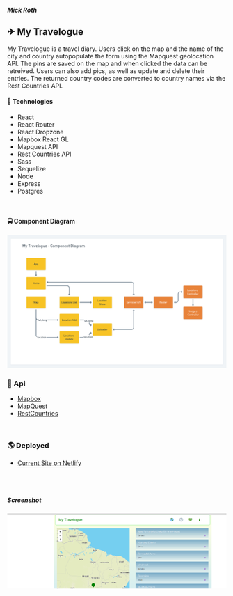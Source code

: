 

***Mick Roth***


## &#9992; My Travelogue

   My Travelogue is a travel diary. Users click on the map and the name of the city and country autopopulate the form using the Mapquest geolocation API. The pins are saved on the map and when clicked the data can be retreived. Users can also add pics, as well as update and delete their entries. The returned country codes are converted to country names via the Rest Countries API.
 


#### &#x1F682; Technologies	
- React
- React Router
- React Dropzone
- Mapbox React GL
- Mapquest API
- Rest Countries API
- Sass
- Sequelize
- Node 
- Express
- Postgres

<br>

#### &#x1F68D; Component Diagram

  

![Component Diagram](client/public/img/My-Travelogue.png)



### &#128673; Api
- [Mapbox](https://docs.mapbox.com/api/overview/)
- [MapQuest](https://developer.mapquest.com/)
- [RestCountries](https://restcountries.eu/#api-endpoints-code)


<br>

### &#127758; Deployed
- [Current Site on Netlify](https://my-travels.netlify.app/)


<br>

<br>

##### Screenshot
![Screenshot](client/public/img/screenshot1.png)

<br>

